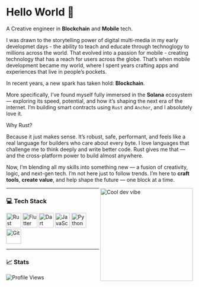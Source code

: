 # Hello World 👋

A Creative engineer in **Blockchain** and **Mobile** tech.

I was drawn to the storytelling power of digital multi-media in my early developmet days - the ability to teach and educate through technoglogy to millions across the world. That evolved into a passion for mobile - creating technology that has a reach for users across the globe. That’s when mobile development became my world, where I spent years crafting apps and experiences that live in people’s pockets.

In recent years, a new spark has taken hold: **Blockchain**.

More specifically, I’ve found myself fully immersed in the **Solana** ecosystem — exploring its speed, potential, and how it’s shaping the next era of the internet. I’m building smart contracts using `Rust` and `Anchor`, and I absolutely love it.

Why Rust?

Because it just makes sense. It’s robust, safe, performant, and feels like a real language for builders who care about every byte. I love languages that challenge me to think deeply and write better code. Rust gives me that — and the cross-platform power to build almost anywhere.

Now, I’m blending all my skills into something new — a fusion of creativity, logic, and next-gen tech. I’m not here just to follow trends. I’m here to **craft tools**, **create value**, and help shape the future — one block at a time.


<img align="right" alt="Cool dev vibe" src="https://media.giphy.com/media/xT9IgzoKnwFNmISR8I/giphy.gif" width="250"/>

---

### 💻 Tech Stack
<p align="left">
  <img src="https://cdn.jsdelivr.net/gh/devicons/devicon@latest/icons/rust/rust-original.svg" width="40" title="Rust" />
  <img src="https://cdn.jsdelivr.net/gh/devicons/devicon/icons/flutter/flutter-original.svg" width="40" title="Flutter" />
  <img src="https://cdn.jsdelivr.net/gh/devicons/devicon/icons/dart/dart-original.svg" width="40" title="Dart" />
  <img src="https://cdn.jsdelivr.net/gh/devicons/devicon/icons/javascript/javascript-original.svg" width="40" title="JavaScript" />
  <img src="https://cdn.jsdelivr.net/gh/devicons/devicon/icons/python/python-original.svg" width="40" title="Python" />
  <img src="https://cdn.jsdelivr.net/gh/devicons/devicon/icons/git/git-original.svg" width="40" title="Git" />
</p>

---

### 📈 Stats
![Profile Views](https://komarev.com/ghpvc/?username=yourusername&style=flat&color=blue)
